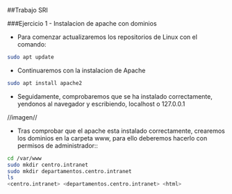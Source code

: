 ##Trabajo SRI

###Ejercicio 1 - Instalacion de apache con dominios

- Para comenzar actualizaremos los repositorios de Linux con el comando:

```bash
sudo apt update
```
- Continuaremos con la instalacion de Apache

```bash
sudo apt install apache2
```

- Seguidamente, comprobaremos que se ha instalado correctamente, yendonos al navegador y escribiendo, localhost o 127.0.0.1

//imagen//

- Tras comprobar que el apache esta instalado correctamente, crearemos los dominios en la carpeta www, para ello deberemos hacerlo con permisos de administrador::

```bash
cd /var/www
sudo mkdir centro.intranet
sudo mkdir departamentos.centro.intranet
ls
<centro.intranet> <departamentos.centro.intranet> <html>
```
